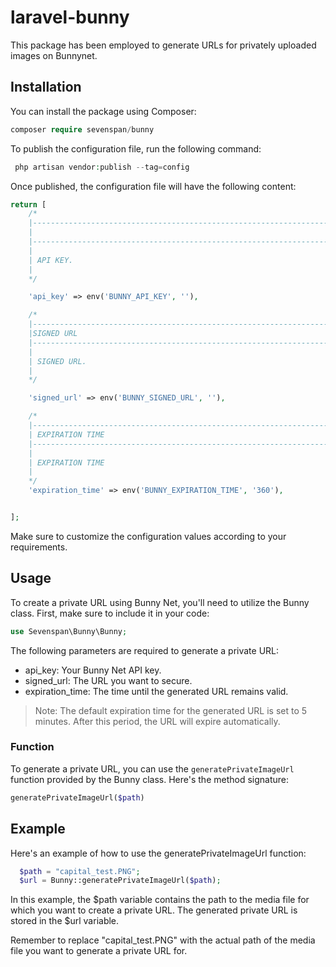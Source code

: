 # laravel-bunny

This package has been employed to generate URLs for privately uploaded images on Bunnynet.

## Installation

You can install the package using Composer:

```php
composer require sevenspan/bunny
```

To publish the configuration file, run the following command:

```php
 php artisan vendor:publish --tag=config
```

Once published, the configuration file will have the following content:

```php
return [
    /*
    |--------------------------------------------------------------------------
    | 
    |--------------------------------------------------------------------------
    |
    | API KEY.
    |
    */

    'api_key' => env('BUNNY_API_KEY', ''),

    /*
    |--------------------------------------------------------------------------
    |SIGNED URL
    |--------------------------------------------------------------------------
    |
    | SIGNED URL.
    |
    */

    'signed_url' => env('BUNNY_SIGNED_URL', ''),

    /*
    |--------------------------------------------------------------------------
    | EXPIRATION TIME
    |--------------------------------------------------------------------------
    |
    | EXPIRATION TIME
    |
    */
    'expiration_time' => env('BUNNY_EXPIRATION_TIME', '360'),


];
```

Make sure to customize the configuration values according to your requirements.

## Usage

To create a private URL using Bunny Net, you'll need to utilize the Bunny class. First, make sure to include it in your code:

```php
use Sevenspan\Bunny\Bunny;
```

The following parameters are required to generate a private URL:

- api_key: Your Bunny Net API key.
- signed_url: The URL you want to secure.
- expiration_time: The time until the generated URL remains valid.

> Note: The default expiration time for the generated URL is set to 5 minutes. After this period, the URL will expire automatically.

### Function

To generate a private URL, you can use the `generatePrivateImageUrl` function provided by the Bunny class. Here's the method signature:

```php
generatePrivateImageUrl($path)
```

## Example

Here's an example of how to use the generatePrivateImageUrl function:

```php
  $path = "capital_test.PNG";
  $url = Bunny::generatePrivateImageUrl($path);
```   

In this example, the $path variable contains the path to the media file for which you want to create a private URL. The generated private URL is stored in the $url variable.

Remember to replace "capital_test.PNG" with the actual path of the media file you want to generate a private URL for.

